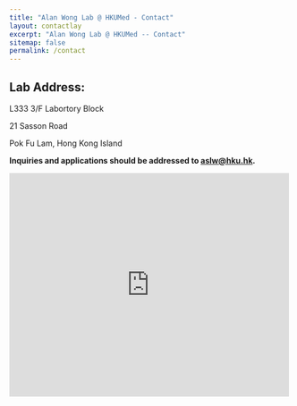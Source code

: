 ```yaml
---
title: "Alan Wong Lab @ HKUMed - Contact"
layout: contactlay
excerpt: "Alan Wong Lab @ HKUMed -- Contact"
sitemap: false
permalink: /contact
---
```


## Lab Address:
L333 3/F Labortory Block

21 Sasson Road

Pok Fu Lam, Hong Kong Island

**Inquiries and applications should be addressed to aslw@hku.hk.**

<div class="pic">
<iframe width="500" height="400" src="https://maps.google.com/maps?width=100%&amp;height=600&amp;hl=en&amp;q=21%20sasson%20road%2C%20hong%20kong+(My%20Business%20Name)&amp;ie=UTF8&amp;t=&amp;z=16&amp;iwloc=B&amp;output=embed" frameborder="0" scrolling="no" marginheight="0" marginwidth="0"><a href="https://www.maps.ie/map-my-route/">Draw map route</a></iframe></div><br />
  </div>
</div>

